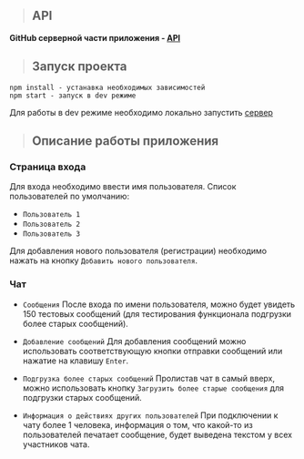 > ## **API**

**GitHub серверной части приложения - [API](https://github.com/IvanZuev1996/web-chat-api.git)**

> ## **Запуск проекта**

```
npm install - устанавка необходимых зависимостей
npm start - запуск в dev режиме
```

Для работы в dev режиме необходимо локально запустить [сервер](https://github.com/IvanZuev1996/web-chat-api.git)

> ## **Описание работы приложения**

### **Страница входа**

Для входа необходимо ввести имя пользователя. Список пользователей по умолчанию:

-   `Пользователь 1`
-   `Пользователь 2`
-   `Пользователь 3`

Для добавления нового пользователя (регистрации) необходимо нажать на кнопку `Добавить нового пользователя`.

### **Чат**

-   `Сообщения` После входа по имени пользователя, можно будет увидеть 150 тестовых сообщений (для тестирования функционала подгрузки более старых сообщений).

-   `Добавление сообщений` Для добавления сообщений можно использовать соответствующую кнопки отправки сообщений или нажатие на клавишу `Enter`.

-   `Подгрузка более старых сообщений` Пролистав чат в самый вверх, можно использовать кнопку `Загрузить более старые сообщения` для подгрузки старых сообщений.

-   `Информация о действиях других пользователей` При подключении к чату более 1 человека, информация о том, что какой-то из пользователей печатает сообщение, будет выведена текстом у всех участников чата.
